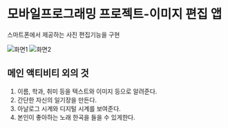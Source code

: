 # 모바일프로그래밍 프로젝트-이미지 편집 앱 
스마트폰에서 제공하는 사진 편집기능을 구현

![화면1](https://user-images.githubusercontent.com/52282493/107151435-ee17f580-69a5-11eb-8790-e81e3d3f6947.gif)
![화면2](https://user-images.githubusercontent.com/52282493/107151494-346d5480-69a6-11eb-91f9-eb08094fbf05.gif)



## 메인 액티비티 외의 것
1. 이름, 학과, 취미 등을 텍스트와 이미지 등으로 알려준다.
2. 간단한 자신의 일기장을 만든다.
3. 아날로그 시계와 디지털 시계를 보여준다.
4. 본인이 좋아하는 노래 한곡을 들을 수 있게한다.


